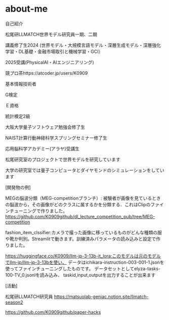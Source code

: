 # about-me
自己紹介

松尾研LLMATCH世界モデル研究員一期、二期

講義修了生2024
(世界モデル・大規模言語モデル・深層生成モデル・深層強化学習・DL基礎・金融市場取引と機械学習・GCI）

2025受講(PhysicalAI・AIエンジニアリング)

競プロ茶https://atcoder.jp/users/K0909

基本情報技術者

G検定

Ｅ資格

統計検定2級

大阪大学量子ソフトウェア勉強会修了生

NAIST計算行動神経科学スプリングセミナー修了生

応用脳科学アカデミー(アラヤ)受講生

松尾研究室のプロジェクトで世界モデルを研究しています

大学の研究室では量子コンピュータとダイヤモンドのシミュレーションをしています

[開発物の例]

MEGの脳波分類（MEG-competitionブランチ）: 被験者が画像を見ているときの脳波から，その画像がどのクラスに属するかを分類する．これはClipのファインチューニングで作りました。https://github.com/K0909github/dl_lecture_competition_pub/tree/MEG-competition

fashion_item_clssifier:カメラで撮った画像に移っているものがどんな種類の服や靴か判別。Streamlitで動きます。訓練済みパラメータの読み込みと設定で作りました。

https://huggingface.co/K0909/llm-jp-3-13b-it_lora:このモデルは元のモデルでllm-jp/llm-jp-3-13bを使い、 データはichikara-instruction-003-001-1.jsonを使ってファインチューニングしたものです。 データセットとしてelyza-tasks-100-TV_0.jsonlを読み込み、 taskid,input,outputを出力することが出来ます

[活動]

松尾研LLMATCH研究員
https://matsuolab-geniac.notion.site/llmatch-season2

https://github.com/K0909github/paper-hacks


